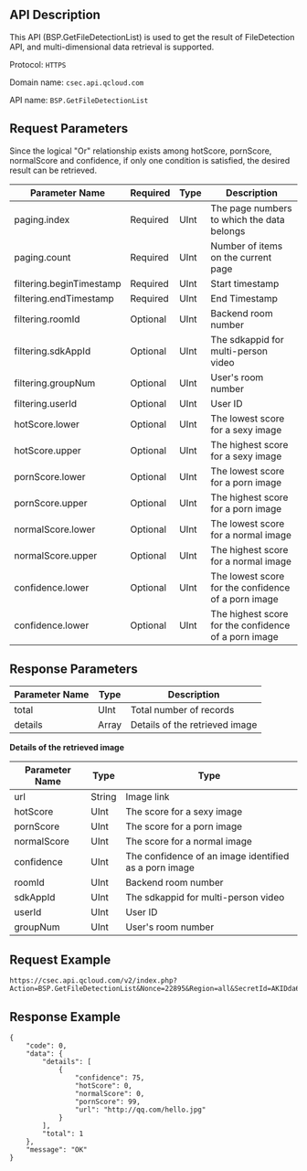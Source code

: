 ## API Description
This API (BSP.GetFileDetectionList) is used to get the result of FileDetection API, and multi-dimensional data retrieval is supported.

Protocol: `HTTPS`

Domain name: `csec.api.qcloud.com`

API name: `BSP.GetFileDetectionList`

## Request Parameters

Since the logical "Or" relationship exists among hotScore, pornScore, normalScore and confidence, if only one condition is satisfied, the desired result can be retrieved.

| Parameter Name | Required | Type | Description |
|---------|---------|---------|---------|
| paging.index | Required | UInt | The page numbers to which the data belongs |
| paging.count | Required | UInt | Number of items on the current page |
| filtering.beginTimestamp | Required | UInt | Start timestamp |
| filtering.endTimestamp | Required | UInt | End Timestamp |
| filtering.roomId | Optional | UInt | Backend room number |
| filtering.sdkAppId | Optional | UInt | The sdkappid for multi-person video |
| filtering.groupNum | Optional | UInt | User's room number |
| filtering.userId | Optional | UInt | User ID |
| hotScore.lower | Optional | UInt | The lowest score for a sexy image |
| hotScore.upper | Optional | UInt | The highest score for a sexy image |
| pornScore.lower | Optional | UInt | The lowest score for a porn image |
| pornScore.upper | Optional | UInt | The highest score for a porn image |
| normalScore.lower | Optional | UInt | The lowest score for a normal image |
| normalScore.upper | Optional | UInt | The highest score for a normal image |
| confidence.lower | Optional | UInt | The lowest score for the confidence of a porn image |
| confidence.lower | Optional | UInt | The highest score for the confidence of a porn image |

## Response Parameters

| Parameter Name | Type | Description |
|---------|---------|---------|
| total | UInt | Total number of records |
| details | Array | Details of the retrieved image |

**Details of the retrieved image**

| Parameter Name | Type | Type |
|---------|---------|---------|
| url | String | Image link |
| hotScore | UInt | The score for a sexy image |
| pornScore | UInt | The score for a porn image |
| normalScore | UInt | The score for a normal image |
| confidence | UInt | The confidence of an image identified as a porn image |
| roomId | UInt | Backend room number |
| sdkAppId | UInt | The sdkappid for multi-person video |
| userId | UInt | User ID |
| groupNum | UInt | User's room number |

## Request Example

```
https://csec.api.qcloud.com/v2/index.php?Action=BSP.GetFileDetectionList&Nonce=22895&Region=all&SecretId=AKIDda6jN9xwrtMTeoazDzNlWK0RCan0eQMm&Timestamp=1462949302&confidence.lower=70&confidence.upper=90&filtering.beginTimestamp=1462939186&filtering.endTimestamp=1462939786&paging.count=1&paging.index=0&pornScore.lower=20&pornScore.upper=40&Signature=eGM8LtgwXoX7Iqo4nZmINPoi5LQ%3D
```

## Response Example

```
{
    "code": 0,
    "data": {
        "details": [
            {
                "confidence": 75,
                "hotScore": 0,
                "normalScore": 0,
                "pornScore": 99,
                "url": "http://qq.com/hello.jpg"
            }
        ],
        "total": 1
    },
    "message": "OK"
}
```

